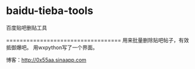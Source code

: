 baidu-tieba-tools
=================

百度贴吧删贴工具

==================================
用来批量删除贴吧帖子，有效抵御爆吧。
用wxpython写了一个界面。

博客：http://0x55aa.sinaapp.com


